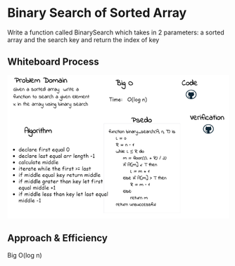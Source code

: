 # Binary Search of Sorted Array
<!-- Description of the challenge -->
Write a function called BinarySearch which takes in 2 parameters: a sorted array and the search key and return the index of key
## Whiteboard Process
<!-- Embedded whiteboard image -->
![binary](./binary.png)
## Approach & Efficiency
<!-- What approach did you take? Discuss Why. What is the Big O space/time for this approach? -->
Big O(log n)

